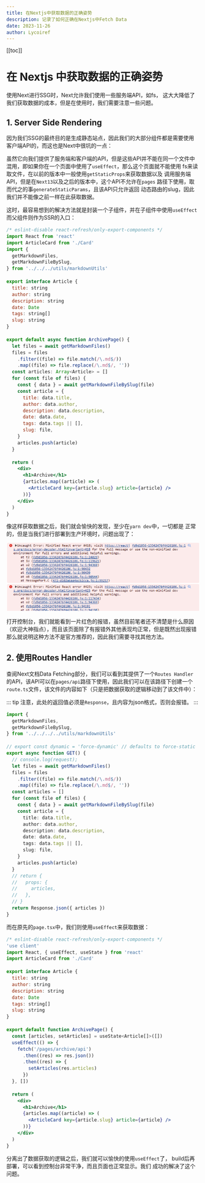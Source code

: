 ```yaml
---
title: 在Nextjs中获取数据的正确姿势
description: 记录了如何正确在Nextjs中Fetch Data
date: 2023-11-26
author: Lycoiref
---
```


[[toc]]

# 在 Nextjs 中获取数据的正确姿势

使用Next进行SSG时，Next允许我们使用一些服务端API，如fs，
这大大降低了我们获取数据的成本，但是在使用时，我们需要注意一些问题。

## 1. Server Side Rendering

因为我们SSG的最终目的是生成静态站点，因此我们的大部分组件都是需要使用
客户端API的，而这也是Next中很坑的一点：

虽然它向我们提供了服务端和客户端的API，但是这些API并不能在同一个文件中
混用，即如果你在一个页面中使用了`useEffect`，那么这个页面就不能使用
fs来读取文件，在以前的版本中一般使用`getStaticProps`来获取数据以及
调用服务端API，但是在`Next13`以及之后的版本中，这个API不允许在`pages`
路径下使用，取而代之的事`generateStaticParams`，且该API只允许返回
动态路由的slug，因此我们并不能像之前一样在此获取数据。

这时，最容易想到的解决方法就是封装一个子组件，并在子组件中使用`useEffect`
而父组件则作为SSR的入口：

```jsx
/* eslint-disable react-refresh/only-export-components */
import React from 'react'
import ArticleCard from './Card'
import {
  getMarkdownFiles,
  getMarkdownFileBySlug,
} from '../../../utils/markdownUtils'

export interface Article {
  title: string
  author: string
  description: string
  date: Date
  tags: string[]
  slug: string
}

export default async function ArchivePage() {
  let files = await getMarkdownFiles()
  files = files
    .filter((file) => file.match(/\.md$/))
    .map((file) => file.replace(/\.md$/, ''))
  const articles: Array<Article> = []
  for (const file of files) {
    const { data } = await getMarkdownFileBySlug(file)
    const article = {
      title: data.title,
      author: data.author,
      description: data.description,
      date: data.date,
      tags: data.tags || [],
      slug: file,
    }
    articles.push(article)
  }

  return (
    <div>
      <h1>Archive</h1>
      {articles.map((article) => (
        <ArticleCard key={article.slug} article={article} />
      ))}
    </div>
  )
}

```

像这样获取数据之后，我们就会愉快的发现，至少在`yarn dev`中，一切都是
正常的，但是当我们进行部署到生产环境时，问题出现了：

![Alt text](/post2/e81f89d3f428ca443fb7d36c433da6e6.png)

打开控制台，我们就能看到一片红色的报错，虽然目前笔者还不清楚是什么原因
（欢迎大神指点），而且该页面除了有报错外其他表现均正常，但是既然出现报错
那么就说明这种方法不是官方推荐的，因此我们需要寻找其他方法。

## 2. 使用Routes Handler

查阅Next文档Data Fetching部分，我们可以看到其提供了一个`Routes Handler`
的API，该API可以在`pages/api`路径下使用，因此我们可以在该路径下创建一个
`route.ts`文件，该文件的内容如下（只是把数据获取的逻辑移动到了该文件中）：

::: tip
注意，此处的返回值必须是`Response`，且内容为json格式，否则会报错。
:::

```ts
import {
  getMarkdownFiles,
  getMarkdownFileBySlug,
} from '../../../../utils/markdownUtils'

// export const dynamic = 'force-dynamic' // defaults to force-static
export async function GET() {
  // console.log(request);
  let files = await getMarkdownFiles()
  files = files
    .filter((file) => file.match(/\.md$/))
    .map((file) => file.replace(/\.md$/, ''))
  const articles = []
  for (const file of files) {
    const { data } = await getMarkdownFileBySlug(file)
    const article = {
      title: data.title,
      author: data.author,
      description: data.description,
      date: data.date,
      tags: data.tags || [],
      slug: file,
    }
    articles.push(article)
  }
  // return {
  //   props: {
  //     articles,
  //   },
  // }
  return Response.json({ articles })
}
```

而在原先的`page.tsx`中，我们则使用`useEffect`来获取数据：

```jsx
/* eslint-disable react-refresh/only-export-components */
'use client'
import React, { useEffect, useState } from 'react'
import ArticleCard from './Card'

export interface Article {
  title: string
  author: string
  description: string
  date: Date
  tags: string[]
  slug: string
}

export default function ArchivePage() {
  const [articles, setArticles] = useState<Article[]>([])
  useEffect(() => {
    fetch('/pages/archive/api')
      .then((res) => res.json())
      .then((res) => {
        setArticles(res.articles)
      })
  }, [])

  return (
    <div>
      <h1>Archive</h1>
      {articles.map((article) => (
        <ArticleCard key={article.slug} article={article} />
      ))}
    </div>
  )
}
```

分离出了数据获取的逻辑之后，我们就可以愉快的使用`useEffect`了，
build后再部署，可以看到控制台非常干净，而且页面也正常显示。我们
成功的解决了这个问题。
